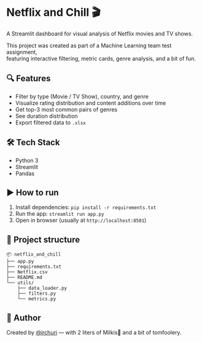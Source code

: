 # Netflix and Chill 🎬

A Streamlit dashboard for visual analysis of Netflix movies and TV shows.

This project was created as part of a Machine Learning team test assignment,  
featuring interactive filtering, metric cards, genre analysis, and a bit of fun.

## 🔍 Features
- Filter by type (Movie / TV Show), country, and genre
- Visualize rating distribution and content additions over time
- Get top-3 most common pairs of genres
- See duration distribution
- Export filtered data to `.xlsx`

## 🛠 Tech Stack
- Python 3
- Streamlit
- Pandas


## ▶ How to run
1. Install dependencies:
```pip install -r requirements.txt```
2. Run the app:
```streamlit run app.py```
3. Open in browser (usually at `http://localhost:8501`)

## 📁 Project structure
```
📦 netflix_and_chill
├── app.py
├── requirements.txt
├── Netflix.csv
├── README.md
└── utils/
    ├── data_loader.py
    ├── filters.py
    └── metrics.py
```

## 🧠 Author
Created by [@irchuri](https://github.com/irchuri) — with 2 liters of Milkis🍓 and a bit of tomfoolery.

